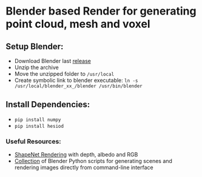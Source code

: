 # Blender based Render for generating point cloud, mesh and voxel

## Setup Blender:
* Download Blender last [release](https://www.blender.org/download/)
* Unzip the archive
* Move the unzipped folder to `/usr/local`
* Create symbolic link to blender executable: `ln -s /usr/local/blender_xx_/blender /usr/bin/blender`

## Install Dependencies:
* `pip install numpy`
* `pip install hesiod` 

### Useful Resources:
* [ShapeNet Rendering](https://github.com/panmari/stanford-shapenet-renderer/blob/master/render_blender.py) with depth, albedo and RGB
* [Collection](https://github.com/yuki-koyama/blender-cli-rendering) of Blender Python scripts for generating scenes and rendering images directly from command-line interface
